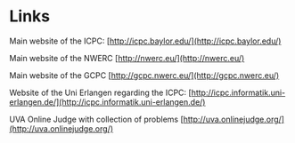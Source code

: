 # Links

Main website of the ICPC:
[http://icpc.baylor.edu/](http://icpc.baylor.edu/)

Main website of the NWERC
[http://nwerc.eu/](http://nwerc.eu/)

Main website of the GCPC
[http://gcpc.nwerc.eu/](http://gcpc.nwerc.eu/)

Website of the Uni Erlangen regarding the ICPC:
[http://icpc.informatik.uni-erlangen.de/](http://icpc.informatik.uni-erlangen.de/)

UVA Online Judge with collection of problems
[http://uva.onlinejudge.org/](http://uva.onlinejudge.org/)